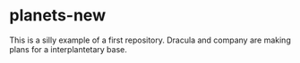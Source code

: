 # planets-new

This is a silly example of a first repository. Dracula and company are making plans for a interplantetary base.
